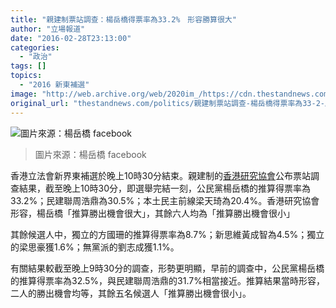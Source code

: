 ```yaml
---
title: "親建制票站調查：楊岳橋得票率為33.2%　形容勝算很大"
author: "立場報道"
date: "2016-02-28T23:13:00"
categories:
  - "政治"
tags: []
topics:
  - "2016 新東補選"
image: "http://web.archive.org/web/2020im_/https://cdn.thestandnews.com/media/photos/cache/yu_TToUE_1200x0.png"
original_url: "thestandnews.com/politics/親建制票站調查-楊岳橋得票率為33-2-勝算很大"
---
```

![圖片來源：楊岳橋 facebook ](http://web.archive.org/web/2020im_/https://cdn.thestandnews.com/media/photos/cache/yu_TToUE_1200x0.png)

> 圖片來源：楊岳橋 facebook

香港立法會新界東補選於晚上10時30分結束。親建制的[香港研究協會](http://web.archive.org/web/20210628214427/http://rahk.org/research/researchsp2016by_epresult.asp)公布票站調查結果，截至晚上10時30分，即選舉完結一刻，公民黨楊岳橋的推算得票率為33.2%；民建聯周浩鼎為30.5%；本土民主前線梁天琦為20.4%。香港研究協會形容，楊岳橋「推算勝出機會很大」，其餘六人均為「推算勝出機會很小」

其餘候選人中，獨立的方國珊的推算得票率為8.7%；新思維黃成智為4.5%；獨立的梁思豪獲1.6%；無黨派的劉志成獲1.1%。

有關結果較截至晚上9時30分的調查，形勢更明顯，早前的調查中，公民黨楊岳橋的推算得票率為32.5%，與民建聯周浩鼎的31.7%相當接近。推算結果當時形容，二人的勝出機會均等，其餘五名候選人「推算勝出機會很小」。
